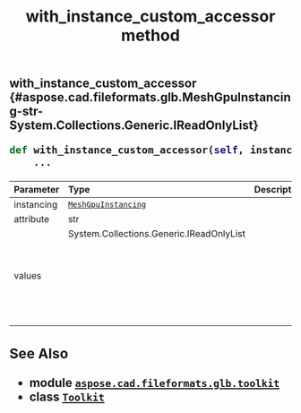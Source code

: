 ﻿---
title: with_instance_custom_accessor method
second_title: Aspose.CAD for Python via .NET API References
description: 
type: docs
weight: 240
url: /python-net/aspose.cad.fileformats.glb.toolkit/toolkit/with_instance_custom_accessor/
is_root: false
---

## with_instance_custom_accessor {#aspose.cad.fileformats.glb.MeshGpuInstancing-str-System.Collections.Generic.IReadOnlyList<object>}





```python
def with_instance_custom_accessor(self, instancing, attribute, values):
    ...
```


| Parameter | Type | Description |
| :- | :- | :- |
| instancing | [`MeshGpuInstancing`](/cad/python-net/aspose.cad.fileformats.glb/meshgpuinstancing) |  |
| attribute | str |  |
| values | System.Collections.Generic.IReadOnlyList<object> |  |



### See Also
* module [`aspose.cad.fileformats.glb.toolkit`](../../)
* class [`Toolkit`](/cad/python-net/aspose.cad.fileformats.glb.toolkit/toolkit)
